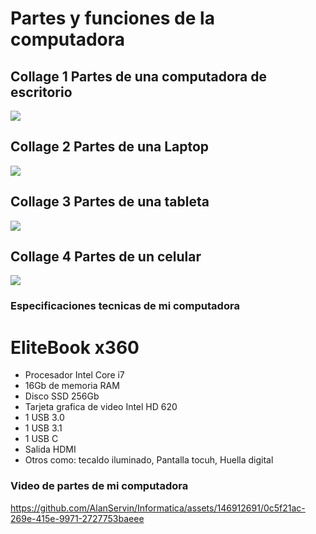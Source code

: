 # Partes y funciones de la computadora
## Collage 1 Partes de una computadora de escritorio
<img src="imágenes/P1.3 P1 PC.jpeg">

## Collage 2 Partes de una Laptop
<img src="imágenes/P1.3 P1 LapTop.jpeg">

## Collage 3 Partes de una tableta
<img src="imágenes/P1.3 P1 Tablet.jpeg">

## Collage 4 Partes de un celular
<img src="imágenes/P1.3 P1 Cel.jpeg">

### Especificaciones tecnicas de mi computadora
# EliteBook x360

- Procesador Intel Core i7
- 16Gb de memoria RAM
- Disco SSD 256Gb
- Tarjeta grafica de video Intel HD 620
- 1 USB 3.0
- 1 USB 3.1
- 1 USB C
- Salida HDMI
- Otros como: tecaldo iluminado, Pantalla tocuh, Huella digital

### Video de partes de mi computadora
https://github.com/AlanServin/Informatica/assets/146912691/0c5f21ac-269e-415e-9971-2727753baeee

